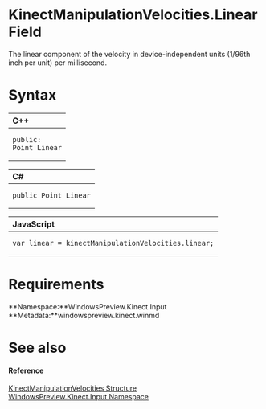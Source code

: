 KinectManipulationVelocities.Linear Field  
=========================================  

The linear component of the velocity in device-independent units (1/96th inch per unit) per millisecond. <span id="syntaxSection"></span>

Syntax  
======  

<table>
<colgroup>
<col width="100%" />
</colgroup>
<thead>
<tr class="header">
<th align="left">C++</th>
</tr>
</thead>
<tbody>
<tr class="odd">
<td align="left"><pre><code>public:  
Point Linear</code></pre></td>
</tr>
</tbody>
</table>

<table>
<colgroup>
<col width="100%" />
</colgroup>
<thead>
<tr class="header">
<th align="left">C#</th>
</tr>
</thead>
<tbody>
<tr class="odd">
<td align="left"><pre><code>public Point Linear</code></pre></td>
</tr>
</tbody>
</table>

<table>
<colgroup>
<col width="100%" />
</colgroup>
<thead>
<tr class="header">
<th align="left">JavaScript</th>
</tr>
</thead>
<tbody>
<tr class="odd">
<td align="left"><pre><code>var linear = kinectManipulationVelocities.linear;</code></pre></td>
</tr>
</tbody>
</table>

<span id="requirements"></span>

Requirements  
============  

**Namespace:**WindowsPreview.Kinect.Input  
**Metadata:**windowspreview.kinect.winmd  

<span id="ID4EX"></span>

See also  
========  

<span id="ID4EZ"></span>
#### Reference  

[KinectManipulationVelocities Structure](../../KinectManipulationVelocities.md)  
 [WindowsPreview.Kinect.Input Namespace](../../../Kinect.Input.md)  



<!--Please do not edit the data in the comment block below.-->
<!--
TOCTitle : Linear Field
RLTitle : KinectManipulationVelocities.Linear Field
KeywordK : Linear field
KeywordK : KinectManipulationVelocities.Linear field
KeywordF : WindowsPreview.Kinect.Input.KinectManipulationVelocities.Linear
KeywordF : KinectManipulationVelocities.Linear
KeywordF : Linear
KeywordF : WindowsPreview.Kinect.Input.KinectManipulationVelocities.Linear
KeywordA : F:WindowsPreview.Kinect.Input.KinectManipulationVelocities.Linear
AssetID : F:WindowsPreview.Kinect.Input.KinectManipulationVelocities.Linear
Locale : en-us
CommunityContent : 1
APIType : Managed
APILocation : windowspreview.kinect.winmd
APIName : WindowsPreview.Kinect.Input.KinectManipulationVelocities.Linear
TargetOS : Windows
TopicType : kbSyntax
DevLang : VB
DevLang : CSharp
DevLang : JavaScript
DevLang : C++
DocSet : K4Wv2
ProjType : K4Wv2Proj
Technology : Kinect for Windows
Product : Kinect for Windows SDK v2
productversion : 20
-->
